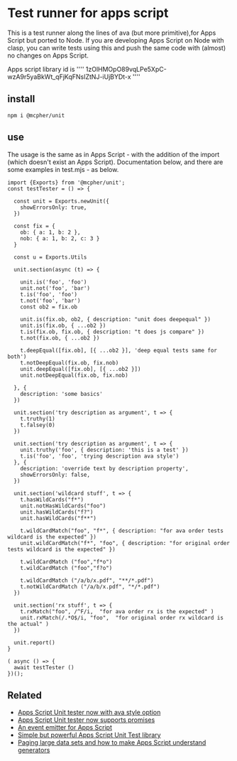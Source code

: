 # Test runner for apps script

This is a test runner along the lines of ava (but more primitive),for Apps Script but ported to Node. If you are developing Apps Script on Node with clasp, you can write tests using this and push the same code with (almost) no changes on Apps Script.

Apps script library id is
''''
1zOlHMOpO89vqLPe5XpC-wzA9r5yaBkWt_qFjKqFNsIZtNJ-iUjBYDt-x
''''

## install

````
npm i @mcpher/unit
````

## use

The usage is the same as in Apps Script - with the addition of the import (which doesn't exist an Apps Script). Documentation below, and there are some examples in test.mjs - as below.

````
import {Exports} from '@mcpher/unit';
const testTester = () => {

  const unit = Exports.newUnit({
    showErrorsOnly: true,
  })

  const fix = {
    ob: { a: 1, b: 2 },
    nob: { a: 1, b: 2, c: 3 }
  }

  const u = Exports.Utils

  unit.section(async (t) => {

    unit.is('foo', 'foo')
    unit.not('foo', 'bar')
    t.is('foo', 'foo')
    t.not('foo', 'bar')
    const ob2 = fix.ob

    unit.is(fix.ob, ob2, { description: "unit does deepequal" })
    unit.is(fix.ob, { ...ob2 })
    t.is(fix.ob, fix.ob, { description: "t does js compare" })
    t.not(fix.ob, { ...ob2 })

    t.deepEqual([fix.ob], [{ ...ob2 }], 'deep equal tests same for both')
    t.notDeepEqual(fix.ob, fix.nob)
    unit.deepEqual([fix.ob], [{ ...ob2 }])
    unit.notDeepEqual(fix.ob, fix.nob)

  }, {
    description: 'some basics'
  })

  unit.section('try description as argument', t => {
    t.truthy(1)
    t.falsey(0)
  })

  unit.section('try description as argument', t => {
    unit.truthy('foo', { description: 'this is a test' })
    t.is('foo', 'foo', 'trying description ava style')
  }, {
    description: 'override text by description property',
    showErrorsOnly: false,
  })

  unit.section('wildcard stuff', t => {
    t.hasWildCards("f*")
    unit.notHasWildCards("foo")
    unit.hasWildCards("f?")
    unit.hasWildCards("f**")

    t.wildCardMatch("foo", "f*", { description: "for ava order tests wildcard is the expected" })
    unit.wildCardMatch("f*", "foo", { description: "for original order tests wildcard is the expected" })

    t.wildCardMatch ("foo","f*o")
    t.wildCardMatch ("foo","f?o")

    t.wildCardMatch ("/a/b/x.pdf", "**/*.pdf")
    t.notWildCardMatch ("/a/b/x.pdf", "*/*.pdf")
  })

  unit.section('rx stuff', t => {
    t.rxMatch("foo", /^F/i,  "for ava order rx is the expected" )
    unit.rxMatch(/.*O$/i, "foo",  "for original order rx wildcard is the actual" )
  })

  unit.report()
}

( async () => {
  await testTester ()
})();
````
## Related
- [Apps Script Unit tester now with ava style option](https://ramblings.mcpher.com/apps-script-unit-tester-now-with-ava-style-option/)
- [Apps Script Unit tester now supports promises](https://ramblings.mcpher.com/apps-script-unit-tester-now-supports-promises/)
- [An event emitter for Apps Script](https://ramblings.mcpher.com/an-event-emitter-for-apps-script/)
- [Simple but powerful Apps Script Unit Test library](https://ramblings.mcpher.com/gassnippets2/simple-unit-test-library/)
- [Paging large data sets and how to make Apps Script understand generators](https://ramblings.mcpher.com/paging-large-data-sets-and-how-to-make-apps-script-understand-generators/)
